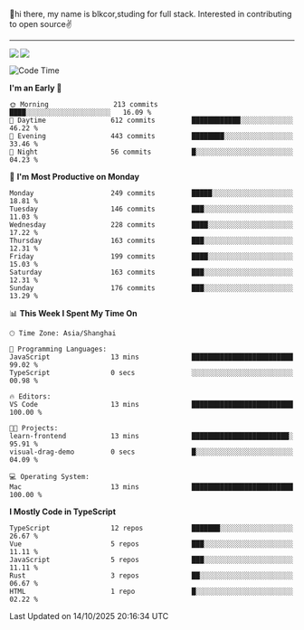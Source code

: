 👋hi there, my name is blkcor,studing for full stack.
Interested in contributing to open source✌️

<hr/>

![](https://github-readme-stats.vercel.app/api?username=blkcor)
<a href="https://github.com/blkcor/github-readme-stats">
    <img align="left" src="https://github-readme-stats.vercel.app/api/top-langs/?username=blkcor&hide=jupyter%20notebook,shaderlab,tex,c%23&langs_count=9" />
</a>


<!--START_SECTION:waka-->
![Code Time](http://img.shields.io/badge/Code%20Time-2%2C532%20hrs%204%20mins-blue)

**I'm an Early 🐤** 

```text
🌞 Morning                213 commits         ████░░░░░░░░░░░░░░░░░░░░░   16.09 % 
🌆 Daytime                612 commits         ████████████░░░░░░░░░░░░░   46.22 % 
🌃 Evening                443 commits         ████████░░░░░░░░░░░░░░░░░   33.46 % 
🌙 Night                  56 commits          █░░░░░░░░░░░░░░░░░░░░░░░░   04.23 % 
```
📅 **I'm Most Productive on Monday** 

```text
Monday                   249 commits         █████░░░░░░░░░░░░░░░░░░░░   18.81 % 
Tuesday                  146 commits         ███░░░░░░░░░░░░░░░░░░░░░░   11.03 % 
Wednesday                228 commits         ████░░░░░░░░░░░░░░░░░░░░░   17.22 % 
Thursday                 163 commits         ███░░░░░░░░░░░░░░░░░░░░░░   12.31 % 
Friday                   199 commits         ████░░░░░░░░░░░░░░░░░░░░░   15.03 % 
Saturday                 163 commits         ███░░░░░░░░░░░░░░░░░░░░░░   12.31 % 
Sunday                   176 commits         ███░░░░░░░░░░░░░░░░░░░░░░   13.29 % 
```


📊 **This Week I Spent My Time On** 

```text
🕑︎ Time Zone: Asia/Shanghai

💬 Programming Languages: 
JavaScript               13 mins             █████████████████████████   99.02 % 
TypeScript               0 secs              ░░░░░░░░░░░░░░░░░░░░░░░░░   00.98 % 

🔥 Editors: 
VS Code                  13 mins             █████████████████████████   100.00 % 

🐱‍💻 Projects: 
learn-frontend           13 mins             ████████████████████████░   95.91 % 
visual-drag-demo         0 secs              █░░░░░░░░░░░░░░░░░░░░░░░░   04.09 % 

💻 Operating System: 
Mac                      13 mins             █████████████████████████   100.00 % 
```

**I Mostly Code in TypeScript** 

```text
TypeScript               12 repos            ███████░░░░░░░░░░░░░░░░░░   26.67 % 
Vue                      5 repos             ███░░░░░░░░░░░░░░░░░░░░░░   11.11 % 
JavaScript               5 repos             ███░░░░░░░░░░░░░░░░░░░░░░   11.11 % 
Rust                     3 repos             ██░░░░░░░░░░░░░░░░░░░░░░░   06.67 % 
HTML                     1 repo              █░░░░░░░░░░░░░░░░░░░░░░░░   02.22 % 
```




 Last Updated on 14/10/2025 20:16:34 UTC
<!--END_SECTION:waka-->


